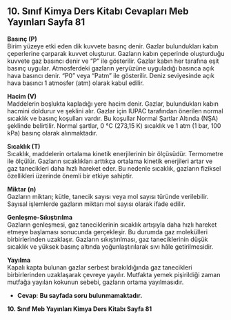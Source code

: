 ## 10. Sınıf Kimya Ders Kitabı Cevapları Meb Yayınları Sayfa 81

**Basınç (P)**  
 Birim yüzeye etki eden dik kuvvete basınç denir. Gazlar bulundukları kabın çeperlerine çarparak kuvvet oluşturur. Gazların kabın çeperinde oluşturduğu kuvvete gaz basıncı denir ve “P” ile gösterilir. Gazlar kabın her tarafına eşit basınç uygular. Atmosferdeki gazların yeryüzüne uyguladığı basınca açık hava basıncı denir. “P0” veya “Patm” ile gösterilir. Deniz seviyesinde açık hava basıncı 1 atmosfer (atm) olarak kabul edilir.

**Hacim (V)**  
 Maddelerin boşlukta kapladığı yere hacim denir. Gazlar, bulundukları kabın hacmini doldurur ve şeklini alır. Gazlar için IUPAC tarafından önerilen normal sıcaklık ve basınç koşulları vardır. Bu koşullar Normal Şartlar Altında (NŞA) şeklinde belirtilir. Normal şartlar, 0 °C (273,15 K) sıcaklık ve 1 atm (1 bar, 100 kPa) basınç olarak alınmaktadır.

**Sıcaklık (T)**  
 Sıcaklık, maddelerin ortalama kinetik enerjilerinin bir ölçüsüdür. Termometre ile ölçülür. Gazların sıcaklıkları arttıkça ortalama kinetik enerjileri artar ve gaz tanecikleri daha hızlı hareket eder. Bu nedenle sıcaklık, gazların fiziksel özellikleri üzerinde önemli bir etkiye sahiptir.

**Miktar (n)**  
 Gazların miktarı; kütle, tanecik sayısı veya mol sayısı türünde verilebilir. Sayısal işlemlerde gazların miktarı mol sayısı olarak ifade edilir.

**Genleşme-Sıkıştırılma**  
 Gazların genleşmesi, gaz taneciklerinin sıcaklık artışıyla daha hızlı hareket etmeye başlaması sonucunda gerçekleşir. Bu durumda gaz molekülleri birbirlerinden uzaklaşır. Gazların sıkıştırılması, gaz taneciklerinin düşük sıcaklık ve yüksek basınç altında yoğunlaştırılarak sıvı hâle getirilmesidir.

**Yayılma**  
 Kapalı kapta bulunan gazlar serbest bırakıldığında gaz tanecikleri birbirlerinden uzaklaşarak çevreye yayılır. Mutfakta yemek pişirildiği zaman mutfağa yayılan kokunun sebebi, gazların ortama yayılmasıdır.

* **Cevap**: **Bu sayfada soru bulunmamaktadır.**

**10. Sınıf Meb Yayınları Kimya Ders Kitabı Sayfa 81**
